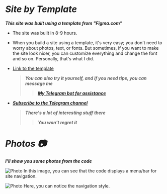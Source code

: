 # _Site by Template_

**_This site was built using a template from "Figma.com"_**

- The site was built in 8-9 hours.

- When you build a site using a template, it's very easy; you don't need to worry about photos, text, or fonts. But sometimes, if you want to make the site look nicer, you can customize everything and change the font and so on. Personally, that's what I did.

- [Link to the template](https://www.figma.com/file/wV8ONg4Jiz8W0ZhGq3NZ7X/Aqua?type=design&node-id=1-19&mode=design&t=3TERIBpSNA4s5tn2-0)

  > **_You can also try it yourself, and if you need tips, you can message me_**
  > > **_[My Telegram bot for assistance](https://t.me/MoonquitAssistant_Bot)_**

- **_[Subscribe to the Telegram channel](https://t.me/MoonquitDeveloper)_**
  > **_There's a lot of interesting stuff there_**
  >
  > > **_You won't regret it_**

# _Photos 📷_

**_I'll show you some photos from the code_**

![Photo](https://s4.aconvert.com/convert/p3r68-cdx67/a83pk-tb4a7.jpg)
In this image, you can see that the code displays a menu/bar for site navigation.

![Photo](https://s4.aconvert.com/convert/p3r68-cdx67/az2i9-bjopj.png)
Here, you can notice the navigation style.
